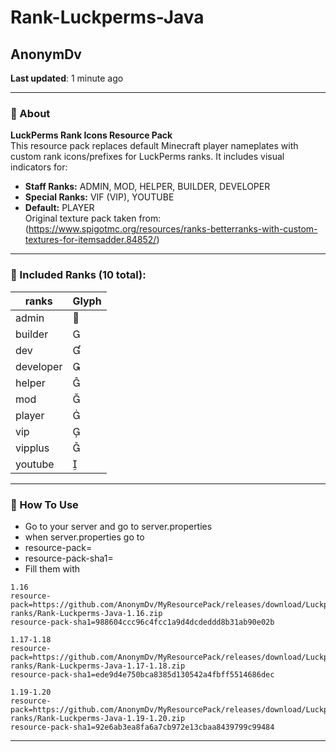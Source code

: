 # Rank-Luckperms-Java

## AnonymDv  
**Last updated**: 1 minute ago  

---

### 🔹 About  
**LuckPerms Rank Icons Resource Pack**  
This resource pack replaces default Minecraft player nameplates with custom rank icons/prefixes for LuckPerms ranks. It includes visual indicators for:

- **Staff Ranks:** ADMIN, MOD, HELPER, BUILDER, DEVELOPER  
- **Special Ranks:** VIF (VIP), YOUTUBE  
- **Default:** PLAYER  
Original texture pack taken from:  
(https://www.spigotmc.org/resources/ranks-betterranks-with-custom-textures-for-itemsadder.84852/)  

---

### 🔹 Included Ranks (10 total):  
|ranks|Glyph|
|---|---|
|admin   |    |
|builder|    |
|dev|  |
|developer|   |
|helper|   |
|mod|   |
|player|   |
|vip|   |
|vipplus|   |
|youtube|   |

---

### 🔹 How To Use
- Go to your server and go to server.properties
- when server.properties go to
- resource-pack=
- resource-pack-sha1=
- Fill them with
```properties
1.16
resource-pack=https://github.com/AnonymDv/MyResourcePack/releases/download/Luckperms-ranks/Rank-Luckperms-Java-1.16.zip
resource-pack-sha1=988604ccc96c4fcc1a9d4dcdeddd8b31ab90e02b
```

```properties
1.17-1.18
resource-pack=https://github.com/AnonymDv/MyResourcePack/releases/download/Luckperms-ranks/Rank-Luckperms-Java-1.17-1.18.zip
resource-pack-sha1=ede9d4e750bca8385d130542a4fbff5514686dec
```

```properties
1.19-1.20
resource-pack=https://github.com/AnonymDv/MyResourcePack/releases/download/Luckperms-ranks/Rank-Luckperms-Java-1.19-1.20.zip
resource-pack-sha1=92e6ab3ea8fa6a7cb972e13cbaa8439799c99484
```
---

